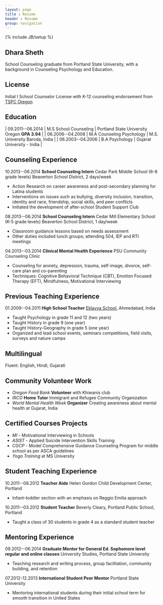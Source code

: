 ```yaml
---
layout: page
title : Resume
header : Resume
group: navigation
---
```

{% include JB/setup %}

## Dhara Sheth

School Counseling graduate from Portland State University, with a background in Counseling Psychology and Education.

## License

Initial I School Counselor License with K-12 counseling endorsement from [TSPC Oregon](http://www.oregon.gov/TSPC/Pages/index.aspx)

## Education

| 09.2011--06.2014 | M.S School Counseling     | Portland State University Oregon **GPA 3.94** |
| 06.2006--04.2008 | M.A Counseling Psychology | M.S. University Baroda, India |
| 06.2003--04.2006 | B.A Psychology            | Gujarat University - India  |

## Counseling Experience

10.2013--06.2014 **School Counseling Intern** Cedar Park Middle School (6-8 grade levels) Beaverton School District, 2 days/week

* Action Research on career awareness and post-secondary planning for Latina students
* Interventions on issues such as bullying, diversity inclusion, transition, identity and race, friendship, social skills, and peer conflicts
* Initiated the development of after-school Student Support Club

08.2013--06.2014 **School Counseling Intern** Cedar Mill Elementary School (K-5 grade levels)  Beaverton School District, 1 day/week

* Classroom guidance lessons based on needs assessment
* Other duties included lunch groups; attending 504, IEP and RTI meetings

04.2013--03.2014 **Clinical Mental Health Experience** PSU Community Counseling Clinic

* Counseling for anxiety, depression, trauma, self-image, divorce, self-care plan and co-parenting
* Techniques: Cognitive  Behavioral Technique (CBT), Emotion Focused Therapy (EFT), Mindfulness, Motivational Interviewing

## Previous Teaching Experience

01.2009--04.2011 **High School Teacher** [Eklavya School](www.eklavya.org), Ahmedabad, India

* Taught Psychology in grade 11 and 12 (two years)
* Taught History in grade 9 (one year)
* Taught History-Geography in grade 5 (one year)
* Organized and lead school events, seminars  competitions, field visits, surveys and nature camps

## Multilingual

Fluent: English, Hindi, Gujarati

## Community  Volunteer Work

* *Oregon Food Bank* **Volunteer** with Khiwanis club 
* *IRCO* **Home Tutor** Immigrant and Refugee Community Organization
* *World Mental Health Week* **Organizer** Creating awareness about mental health at Gujarat, India

## Certified Courses  Projects

* *MI* - Motivational Interviewing in Schools
* *ASIST* - Applied Suicide Intervention Skills Training
* *CGCP* - Model Comprehensive Guidance  Counseling Program for middle school as per ASCA guidelines
* *Yoga Training* at MS University

## Student Teaching Experience

10.2011--08.2012 **Teacher Aide** Helen Gordon Child Development Center, Portland 

* Infant-toddler section with an emphasis on Reggio Emilia approach

10.2011--03.2012 **Student Teacher** Beverly Cleary, Portland Public School, Portland
* Taught a class of 30 students in grade 4 as a standard student teacher

## Mentoring Experience

09.2012--06.2014 **Graduate Mentor for General Ed. Sophomore level regular and online classes** University Studies, Portland State University

* Teaching research and writing process, group facilitation, community building, and retention


07.2012-12.2013 **International Student Peer Mentor** Portland State University

* Mentoring international students during their initial school term for smooth transition in United States

